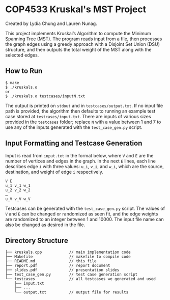 # COP4533 Kruskal's MST Project
Created by Lydia Chung and Lauren Nunag.

This project implements Kruskal’s Algorithm to compute the Minimum Spanning Tree (MST). The program reads input from a file, then processes the graph edges using a greedy approach with a Disjoint Set Union (DSU) structure, and then outputs the total weight of the MST along with the selected edges. 

## How to Run
```
$ make
$ ./kruskals.o
or
$ ./kruskals.o testcases/inputN.txt
```
The output is printed on `stdout` and in `testcases/output.txt`. If no input file path is provided, the algorithm then defaults to running an example test case stored at `testcases/input.txt`. There are inputs of various sizes provided in the `testcases` folder; replace `N` with a value between 1 and 7 to use any of the inputs generated with the `test_case_gen.py` script.

## Input Formatting and Testcase Generation 
Input is read from `input.txt` in the format below, where `V` and `E` are the number of vertices and edges in the graph. In the next `E` lines, each line describes edge `i` with three values: `u_i`, `v_i`, and `w_i`, which are the source, destination, and weight of edge `i` respectively.
```
V E  
u_1 v_1 w_1  
u_2 v_2 w_2  
…  
u_V v_V w_V
```
Testcases can be generated with the `test_case_gen.py` script. The values of `V` and `E` can be changed or randomized as seen fit, and the edge weights are randomized to an integer between 1 and 10000. The input file name can also be changed as desired in the file.

## Directory Structure
```
├── kruskals.cpp            // main implementation code
├── Makefile                // makefile to compile code
├── README.md               // this file
├── report.pdf              // report document
├── slides.pdf              // presentation slides 
├── test_case_gen.py        // test case generation script
└── testcases               // all testcases we generated and used
    ├── input.txt
    ├── ...
    └── output.txt          // output file for results
```
